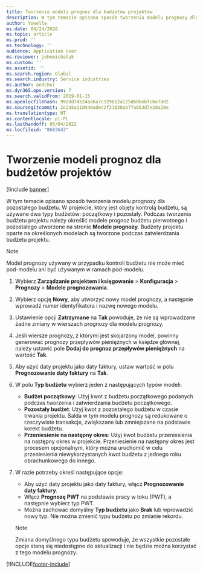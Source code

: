 ```yaml
---
title: Tworzenie modeli prognoz dla budżetów projektów
description: W tym temacie opisano sposób tworzenia modelu prognozy dla pozostałego budżetu.
author: Yowelle
ms.date: 04/24/2020
ms.topic: article
ms.prod: ''
ms.technology: ''
audience: Application User
ms.reviewer: johnmichalak
ms.custom: ''
ms.assetid: ''
ms.search.region: Global
ms.search.industry: Service industries
ms.author: andchoi
ms.dyn365.ops.version: 7
ms.search.validFrom: 2019-01-15
ms.openlocfilehash: 992dd74524ae6a7c329612a125d60bebfcbe7dd2
ms.sourcegitcommit: 2c2a5a11d446adec2f21030ab77a053d7e2da28e
ms.translationtype: HT
ms.contentlocale: pl-PL
ms.lasthandoff: 05/04/2022
ms.locfileid: "8683643"
---
```

# <a name="create-forecast-models-for-project-budgets"></a>Tworzenie modeli prognoz dla budżetów projektów 

[!include [banner](../includes/banner.md)]

W tym temacie opisano sposób tworzenia modelu prognozy dla pozostałego budżetu. W projekcie, który jest objęty kontrolą budżetu, są używane dwa typy budżetów: początkowy i pozostały. Podczas tworzenia budżetu projektu należy określić modele prognoz budżetu pierwotnego i pozostałego utworzone na stronie **Modele prognozy**. Budżety projektu oparte na określonych modelach są tworzone podczas zatwierdzania budżetu projektu.

> [!NOTE]
> Model prognozy używany w przypadku kontroli budżetu nie może mieć pod-modelu ani być używanym w ramach pod-modelu.

1. Wybierz **Zarządzanie projektem i księgowanie** > **Konfiguracja** > **Prognozy**  > **Modele prognozowania**.
2. Wybierz opcję **Nowy**, aby utworzyć nowy model prognozy, a następnie wprowadź numer identyfikatora i nazwę nowego modelu. 
3. Ustawienie opcji **Zatrzymane** na **Tak** powoduje, że nie są wprowadzane żadne zmiany w wierszach prognozy dla modelu prognozy. 
4. Jeśli wiersze prognozy, z którymi jest skojarzony model, powinny generować prognozy przepływów pieniężnych w księdze głównej, należy ustawić pole **Dodaj do prognoz przepływów pieniężnych** na wartość **Tak**. 
5. Aby użyć daty projektu jako daty faktury, ustaw wartość w polu **Prognozowanie daty faktury** na **Tak**. 
6. W polu **Typ budżetu** wybierz jeden z następujących typów modeli:

   - **Budżet początkowy**: Użyj kwot z budżetu początkowego podanych podczas tworzenia i zatwierdzania budżetu początkowego.
   - **Pozostały budżet**: Użyj kwot z pozostałego budżetu w czasie trwania projektu. Salda w tym modelu prognozy są redukowane o rzeczywiste transakcje, zwiększane lub zmniejszane na podstawie korekt budżetu.
   - **Przeniesienie na następny okres**: Użyj kwot budżetu przeniesienia na następny okres w projekcie. Przeniesienie na następny okres jest procesem opcjonalnym, który można uruchomić w celu przeniesienia niewykorzystanych kwot budżetu z jednego roku obrachunkowego do innego.

7. W razie potrzeby określ następujące opcje:

   - Aby użyć daty projektu jako daty faktury, włącz **Prognozowanie daty faktury**.
   - Włącz **Prognozę PWT** na podstawie pracy w toku (PWT), a następnie wybierz typ PWT. 
   - Można zachować domyślny **Typ budżetu** jako **Brak** lub wprowadzić nowy typ. Nie można zmienić typu budżetu po zmianie rekordu.     
    > [!NOTE]
    > Zmiana domyślnego typu budżetu spowoduje, że wszystkie pozostałe opcje staną się niedostępne do aktualizacji i nie będzie można korzystać z tego modelu prognozy. 
   


 



[!INCLUDE[footer-include](../includes/footer-banner.md)]